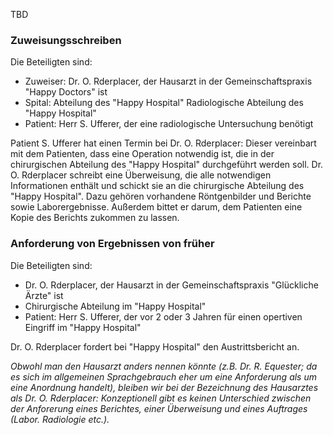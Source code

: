 TBD

### Zuweisungsschreiben
Die Beteiligten sind:

* Zuweiser: Dr. O. Rderplacer, der Hausarzt in der Gemeinschaftspraxis "Happy Doctors" ist
*  Spital:  Abteilung des "Happy Hospital"
 Radiologische Abteilung des "Happy Hospital"
* Patient: Herr S. Ufferer, der eine radiologische Untersuchung benötigt

Patient S. Ufferer hat einen Termin bei Dr. O. Rderplacer: Dieser vereinbart mit dem Patienten, dass eine Operation notwendig ist, die in der chirurgischen Abteilung des "Happy Hospital" durchgeführt werden soll. Dr. O. Rderplacer schreibt eine Überweisung, die alle notwendigen Informationen enthält und schickt sie an die chirurgische Abteilung des "Happy Hospital". Dazu gehören vorhandene Röntgenbilder und Berichte sowie Laborergebnisse. Außerdem bittet er darum, dem Patienten eine Kopie des Berichts zukommen zu lassen.

### Anforderung von Ergebnissen von früher
Die Beteiligten sind:

* Dr. O. Rderplacer, der Hausarzt in der Gemeinschaftspraxis "Glückliche Ärzte" ist
* Chirurgische Abteilung im "Happy Hospital"
* Patient: Herr S. Ufferer, der vor 2 oder 3 Jahren für einen opertiven Eingriff im "Happy Hospital"

Dr. O. Rderplacer fordert bei "Happy Hospital" den Austrittsbericht an.

<i>Obwohl man den Hausarzt anders nennen könnte (z.B. Dr. R. Equester; da es sich im allgemeinen Sprachgebrauch eher um eine Anforderung als um eine Anordnung handelt), bleiben wir bei der Bezeichnung des Hausarztes als Dr. O. Rderplacer: Konzeptionell gibt es keinen Unterschied zwischen der Anforerung eines Berichtes, einer Überweisung und eines Auftrages (Labor. Radiologie etc.).<i>